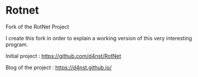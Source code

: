# Rotnet
Fork of the RotNet Project

I create this fork in order to explain a working version of this very interesting program.

Initial project : https://github.com/d4nst/RotNet

Blog of the project : https://d4nst.github.io/
